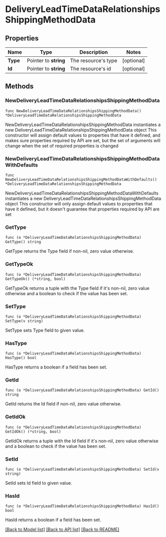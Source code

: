 # DeliveryLeadTimeDataRelationshipsShippingMethodData

## Properties

Name | Type | Description | Notes
------------ | ------------- | ------------- | -------------
**Type** | Pointer to **string** | The resource&#39;s type | [optional] 
**Id** | Pointer to **string** | The resource&#39;s id | [optional] 

## Methods

### NewDeliveryLeadTimeDataRelationshipsShippingMethodData

`func NewDeliveryLeadTimeDataRelationshipsShippingMethodData() *DeliveryLeadTimeDataRelationshipsShippingMethodData`

NewDeliveryLeadTimeDataRelationshipsShippingMethodData instantiates a new DeliveryLeadTimeDataRelationshipsShippingMethodData object
This constructor will assign default values to properties that have it defined,
and makes sure properties required by API are set, but the set of arguments
will change when the set of required properties is changed

### NewDeliveryLeadTimeDataRelationshipsShippingMethodDataWithDefaults

`func NewDeliveryLeadTimeDataRelationshipsShippingMethodDataWithDefaults() *DeliveryLeadTimeDataRelationshipsShippingMethodData`

NewDeliveryLeadTimeDataRelationshipsShippingMethodDataWithDefaults instantiates a new DeliveryLeadTimeDataRelationshipsShippingMethodData object
This constructor will only assign default values to properties that have it defined,
but it doesn't guarantee that properties required by API are set

### GetType

`func (o *DeliveryLeadTimeDataRelationshipsShippingMethodData) GetType() string`

GetType returns the Type field if non-nil, zero value otherwise.

### GetTypeOk

`func (o *DeliveryLeadTimeDataRelationshipsShippingMethodData) GetTypeOk() (*string, bool)`

GetTypeOk returns a tuple with the Type field if it's non-nil, zero value otherwise
and a boolean to check if the value has been set.

### SetType

`func (o *DeliveryLeadTimeDataRelationshipsShippingMethodData) SetType(v string)`

SetType sets Type field to given value.

### HasType

`func (o *DeliveryLeadTimeDataRelationshipsShippingMethodData) HasType() bool`

HasType returns a boolean if a field has been set.

### GetId

`func (o *DeliveryLeadTimeDataRelationshipsShippingMethodData) GetId() string`

GetId returns the Id field if non-nil, zero value otherwise.

### GetIdOk

`func (o *DeliveryLeadTimeDataRelationshipsShippingMethodData) GetIdOk() (*string, bool)`

GetIdOk returns a tuple with the Id field if it's non-nil, zero value otherwise
and a boolean to check if the value has been set.

### SetId

`func (o *DeliveryLeadTimeDataRelationshipsShippingMethodData) SetId(v string)`

SetId sets Id field to given value.

### HasId

`func (o *DeliveryLeadTimeDataRelationshipsShippingMethodData) HasId() bool`

HasId returns a boolean if a field has been set.


[[Back to Model list]](../README.md#documentation-for-models) [[Back to API list]](../README.md#documentation-for-api-endpoints) [[Back to README]](../README.md)


